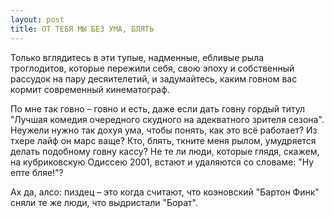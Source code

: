 ```yaml
---
layout: post
title: ОТ ТЕБЯ МЫ БЕЗ УМА, БЛЯТЬ
---
```


Только вглядитесь в эти тупые,&nbsp;надменные, ебливые рыла троглодитов,&nbsp;которые пережили себя,&nbsp;свою эпоху и собственный рассудок на пару десяителетий,&nbsp;и задумайтесь,&nbsp;каким говном вас кормит современный кинематограф.

По мне так говно – говно и есть,&nbsp;даже если дать говну гордый титул "Лучшая комедия очередного скудного на адекватного зрителя сезона". Неужели нужно так дохуя ума,&nbsp;чтобы понять,&nbsp;как это всё работает? Из тхере лайф он марс ваще? Кто, блять, ткните меня рылом, умудряется делать подобному говну кассу? Не те ли люди,&nbsp;которые глядя,&nbsp;скажем, на кубриковскую Одиссею 2001,&nbsp;встают и удаляются со словаме:&nbsp;"Ну епте бляе!"?

Ах да,&nbsp;алсо:&nbsp;пиздец – это когда считают,&nbsp;что коэновский "Бартон Финк" сняли те же люди,&nbsp;что выдристали "Борат".